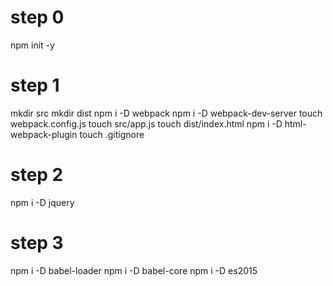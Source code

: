 # step 0
npm init -y

# step 1
mkdir src
mkdir dist
npm i -D webpack
npm i -D webpack-dev-server
touch webpack.config.js
touch src/app.js
touch dist/index.html
npm i -D html-webpack-plugin
touch .gitignore

# step 2
npm i -D jquery

# step 3
npm i -D babel-loader
npm i -D babel-core
npm i -D es2015